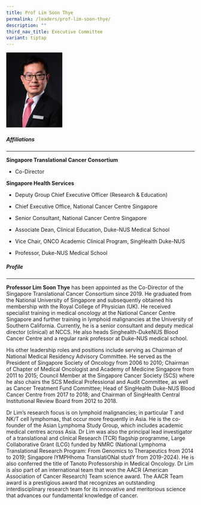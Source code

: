 ```yaml
---
title: Prof Lim Soon Thye
permalink: /leaders/prof-lim-soon-thye/
description: ""
third_nav_title: Executive Committee
variant: tiptap
---
```

<div class="isomer-image-wrapper"><img style="width:150px" height="auto" width="100%" src="/images/Leaders/prof%20lim%20soon%20thye.png"></div><h5>Affiliations</h5><hr><p><strong>Singapore Translational Cancer Consortium</strong></p><ul data-tight="true" class="tight"><li><p>Co-Director</p></li></ul><p><strong>Singapore Health Services</strong></p><ul data-tight="true" class="tight"><li><p>Deputy Group Chief Executive Officer (Research &amp; Education)</p></li><li><p>Chief Executive Office, National Cancer Centre Singapore</p></li><li><p>Senior Consultant, National Cancer Centre Singapore</p></li><li><p>Associate Dean, Clinical Education, Duke-NUS Medical School</p></li><li><p>Vice Chair, ONCO Academic Clinical Program, SingHealth Duke-NUS</p></li><li><p>Professor, Duke-NUS Medical School</p></li></ul><h5>Profile</h5><hr><p><strong>Professor Lim Soon Thye</strong> has been appointed as the Co-Director of the Singapore Translational Cancer Consortium since 2019. He graduated from the National University of Singapore and subsequently&nbsp;obtained his membership with the Royal College of Physician (UK). He received specialist training in medical oncology at the National Cancer Centre Singapore and further training in lymphoid malignancies at the University of Southern California. Currently, he is a senior consultant and deputy medical director (clinical) at NCCS. He also heads&nbsp;Singhealth-DukeNUS&nbsp;Blood Cancer Centre and a regular rank professor at Duke-NUS medical school.&nbsp;</p><p>His other leadership roles and positions include serving as Chairman of National Medical Residency Advisory Committee. He served as the President of Singapore Society of Oncology from 2006 to 2010; Chairman of Chapter of Medical Oncologist and Academy of Medicine Singapore from 2011 to 2015; Council Member at the Singapore Cancer Society (SCS) where he also chairs the SCS Medical Professional and Audit Committee, as well as Cancer Treatment Fund Committee; Head of SingHealth Duke-NUS Blood Cancer Centre from 2017 to 2018; and Chairman of SingHealth Central Institutional Review Board from 2012 to 2018.</p><p>Dr Lim’s research focus is on lymphoid malignancies; in particular T and NK/T cell lymphomas, that occur more frequently in Asia. He is the co-founder of the Asian Lymphoma Study Group, which includes academic medical centres across Asia. Dr Lim was also the principal lead investigator of a translational and clinical Research (TCR) flagship programme, Large Collaborative Grant (LCG) funded by NMRC (National Lymphoma Translational Research Program: From Genomics to Therapeutics from 2014 to 2019; Singapore lYMPHhoma TranslatiONal studY from 2019-2024). He is also conferred the title of Tanoto Professorship in Medical Oncology. Dr Lim is also part of an international team that won the AACR (American Association of Cancer Research) Team science award. The AACR Team award is a prestigious award that recognizes an outstanding interdisciplinary research team for its innovative and meritorious science that advances our fundamental knowledge of cancer.</p>